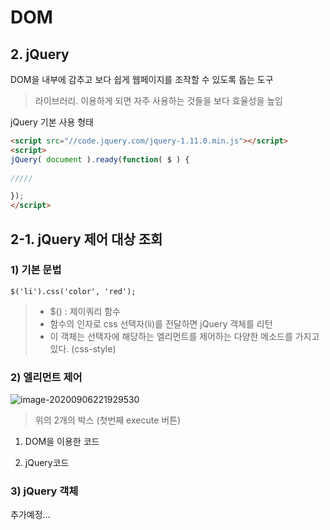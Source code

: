 # DOM

## 2. jQuery

DOM을 내부에 감추고 보다 쉽게 웹페이지를 조작할 수 있도록 돕는 도구 

> 라이브러리.
> 이용하게 되면 자주 사용하는 것들을 보다 효율성을 높임



jQuery 기본 사용 형태

```html
<script src="//code.jquery.com/jquery-1.11.0.min.js"></script>
<script>
jQuery( document ).ready(function( $ ) {
    
/////

});
</script>
```



## 2-1. jQuery 제어 대상 조회

### 1) 기본 문법

`$('li').css('color', 'red');`

> - $() : 제이쿼리 함수
> - 함수의 인자로 css 선택자(li)를 전달하면 jQuery 객체를 리턴
> - 이 객체는 선택자에 해당하는 엘리먼트를 제어하는 다양한 메소드를 가지고 있다. (css-style)



### 2) 엘리먼트 제어

![image-20200906221929530](C:\Users\user\AppData\Roaming\Typora\typora-user-images\image-20200906221929530.png)



> 위의 2개의 박스 (첫번째 execute 버튼)

1) DOM을 이용한 코드

2) jQuery코드



### 3) jQuery 객체







추가예정...